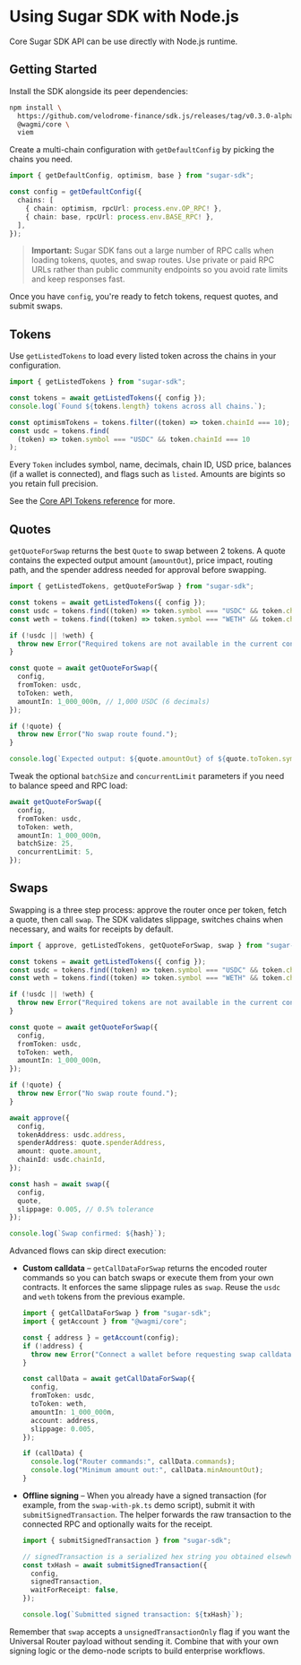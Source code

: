 # Using Sugar SDK with Node.js

Core Sugar SDK API can be use directly with Node.js runtime.

## Getting Started

Install the SDK alongside its peer dependencies:

```bash
npm install \
  https://github.com/velodrome-finance/sdk.js/releases/tag/v0.3.0-alpha.1 \
  @wagmi/core \
  viem
```

Create a multi-chain configuration with `getDefaultConfig` by picking the chains you need.

```typescript
import { getDefaultConfig, optimism, base } from "sugar-sdk";

const config = getDefaultConfig({
  chains: [
    { chain: optimism, rpcUrl: process.env.OP_RPC! },
    { chain: base, rpcUrl: process.env.BASE_RPC! },
  ],
});
```

> **Important:** Sugar SDK fans out a large number of RPC calls when loading tokens, quotes, and swap routes. Use private or paid RPC URLs rather than public community endpoints so you avoid rate limits and keep responses fast.

Once you have `config`, you're ready to fetch tokens, request quotes, and submit swaps.

## Tokens

Use `getListedTokens` to load every listed token across the chains in your configuration.

```typescript
import { getListedTokens } from "sugar-sdk";

const tokens = await getListedTokens({ config });
console.log(`Found ${tokens.length} tokens across all chains.`);

const optimismTokens = tokens.filter((token) => token.chainId === 10);
const usdc = tokens.find(
  (token) => token.symbol === "USDC" && token.chainId === 10
);
```

Every `Token` includes symbol, name, decimals, chain ID, USD price, balances (if a wallet is connected), and flags such as `listed`. Amounts are bigints so you retain full precision.

See the [Core API Tokens reference](/api/tokens) for more.

## Quotes

`getQuoteForSwap` returns the best `Quote` to swap between 2 tokens. A quote contains the expected output amount (`amountOut`), price impact, routing path, and the spender address needed for approval before swapping.

```typescript
import { getListedTokens, getQuoteForSwap } from "sugar-sdk";

const tokens = await getListedTokens({ config });
const usdc = tokens.find((token) => token.symbol === "USDC" && token.chainId === 10);
const weth = tokens.find((token) => token.symbol === "WETH" && token.chainId === 10);

if (!usdc || !weth) {
  throw new Error("Required tokens are not available in the current configuration.");
}

const quote = await getQuoteForSwap({
  config,
  fromToken: usdc,
  toToken: weth,
  amountIn: 1_000_000n, // 1,000 USDC (6 decimals)
});

if (!quote) {
  throw new Error("No swap route found.");
}

console.log(`Expected output: ${quote.amountOut} of ${quote.toToken.symbol}`);
```

Tweak the optional `batchSize` and `concurrentLimit` parameters if you need to balance speed and RPC load:

```typescript
await getQuoteForSwap({
  config,
  fromToken: usdc,
  toToken: weth,
  amountIn: 1_000_000n,
  batchSize: 25,
  concurrentLimit: 5,
});
```

## Swaps

Swapping is a three step process: approve the router once per token, fetch a quote, then call `swap`. The SDK validates slippage, switches chains when necessary, and waits for receipts by default.

```typescript
import { approve, getListedTokens, getQuoteForSwap, swap } from "sugar-sdk";

const tokens = await getListedTokens({ config });
const usdc = tokens.find((token) => token.symbol === "USDC" && token.chainId === 10);
const weth = tokens.find((token) => token.symbol === "WETH" && token.chainId === 10);

if (!usdc || !weth) {
  throw new Error("Required tokens are not available in the current configuration.");
}

const quote = await getQuoteForSwap({
  config,
  fromToken: usdc,
  toToken: weth,
  amountIn: 1_000_000n,
});

if (!quote) {
  throw new Error("No swap route found.");
}

await approve({
  config,
  tokenAddress: usdc.address,
  spenderAddress: quote.spenderAddress,
  amount: quote.amount,
  chainId: usdc.chainId,
});

const hash = await swap({
  config,
  quote,
  slippage: 0.005, // 0.5% tolerance
});

console.log(`Swap confirmed: ${hash}`);
```

Advanced flows can skip direct execution:

- **Custom calldata** – `getCallDataForSwap` returns the encoded router commands so you can batch swaps or execute them from your own contracts. It enforces the same slippage rules as `swap`. Reuse the `usdc` and `weth` tokens from the previous example.

  ```typescript
  import { getCallDataForSwap } from "sugar-sdk";
  import { getAccount } from "@wagmi/core";

  const { address } = getAccount(config);
  if (!address) {
    throw new Error("Connect a wallet before requesting swap calldata.");
  }

  const callData = await getCallDataForSwap({
    config,
    fromToken: usdc,
    toToken: weth,
    amountIn: 1_000_000n,
    account: address,
    slippage: 0.005,
  });

  if (callData) {
    console.log("Router commands:", callData.commands);
    console.log("Minimum amount out:", callData.minAmountOut);
  }
  ```

- **Offline signing** – When you already have a signed transaction (for example, from the `swap-with-pk.ts` demo script), submit it with `submitSignedTransaction`. The helper forwards the raw transaction to the connected RPC and optionally waits for the receipt.

  ```typescript
  import { submitSignedTransaction } from "sugar-sdk";

  // signedTransaction is a serialized hex string you obtained elsewhere
  const txHash = await submitSignedTransaction({
    config,
    signedTransaction,
    waitForReceipt: false,
  });

  console.log(`Submitted signed transaction: ${txHash}`);
  ```

Remember that `swap` accepts a `unsignedTransactionOnly` flag if you want the Universal Router payload without sending it. Combine that with your own signing logic or the demo-node scripts to build enterprise workflows.
